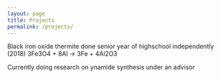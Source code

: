```yaml
---
layout: page
title: Projects
permalink: /projects/
---
```


Black iron oxide thermite done senior year of highschool independently (2018)
3Fe3O4 + 8Al -> 3Fe + 4Al2O3

Currently doing research on ynamide synthesis under an advisor
